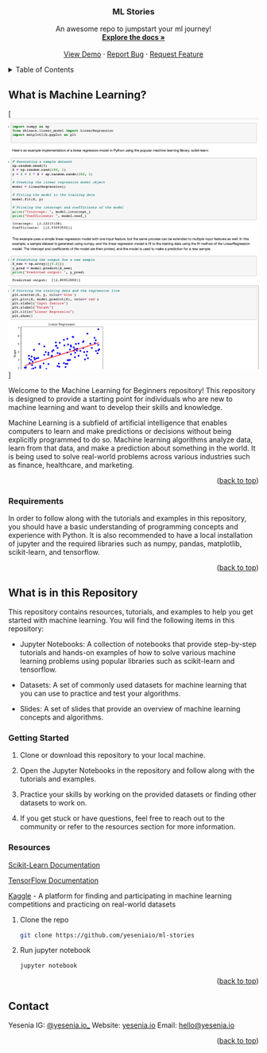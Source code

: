

<!-- PROJECT LOGO -->
<br />
<div align="center">
  <!-- <a href="https://github.com/yeseniaio/ml-stories">
    <img src="images/logo.png" alt="Logo" width="80" height="80">
  </a> -->

  <h3 align="center">ML Stories</h3>

  <p align="center">
    An awesome repo to jumpstart your ml journey!
    <br />
    <a href="https://github.com/yeseniaio/ml-stories"><strong>Explore the docs »</strong></a>
    <br />
    <br />
    <a href="https://github.com/yeseniaio/ml-stories">View Demo</a>
    ·
    <a href="https://github.com/yeseniaio/ml-stories/issues">Report Bug</a>
    ·
    <a href="https://github.com/yeseniaio/ml-stories/issues">Request Feature</a>
  </p>
</div>



<!-- TABLE OF CONTENTS -->
<details>
  <summary>Table of Contents</summary>
  <ol>
    <li>
      <a href="#what-is-machine-learning">What is Machine Learning?</a>
      <ul>
        <li><a href="#requirements">Requirements</a></li>
      </ul>
    </li>
    <li>
      <a href="#what-is-in-this-repository">What is in this Repository</a>
      <ul>
        <li><a href="#getting-started">Getting Started</a></li>
        <li><a href="#resources">Resources</a></li>
      </ul>
    </li>
    <li><a href="#contact">Contact</a></li>
  </ol>
</details>



<!-- ABOUT THE PROJECT -->
## What is Machine Learning?

[![Linear Regression Example][product-screenshot]]


Welcome to the Machine Learning for Beginners repository! This repository is designed to provide a starting point for individuals who are new to machine learning and want to develop their skills and knowledge.

Machine Learning is a subfield of artificial intelligence that enables computers to learn and make predictions or decisions without being explicitly programmed to do so. Machine learning algorithms analyze data, learn from that data, and make a prediction about something in the world. It is being used to solve real-world problems across various industries such as finance, healthcare, and marketing.


<p align="right">(<a href="#readme-top">back to top</a>)</p>



### Requirements

In order to follow along with the tutorials and examples in this repository, you should have a basic understanding of programming concepts and experience with Python. It is also recommended to have a local installation of jupyter and the required libraries such as numpy, pandas, matplotlib, scikit-learn, and tensorflow.


<p align="right">(<a href="#readme-top">back to top</a>)</p>



<!-- GETTING STARTED -->
## What is in this Repository

This repository contains resources, tutorials, and examples to help you get started with machine learning. You will find the following items in this repository:

* Jupyter Notebooks: A collection of notebooks that provide step-by-step tutorials and hands-on examples of how to solve various machine learning problems using popular libraries such as scikit-learn and tensorflow.

* Datasets: A set of commonly used datasets for machine learning that you can use to practice and test your algorithms.

* Slides: A set of slides that provide an overview of machine learning concepts and algorithms.

### Getting Started

1. Clone or download this repository to your local machine.

2. Open the Jupyter Notebooks in the repository and follow along with the tutorials and examples.

3. Practice your skills by working on the provided datasets or finding other datasets to work on.

4. If you get stuck or have questions, feel free to reach out to the community or refer to the resources section for more information.

### Resources


[Scikit-Learn Documentation](https://scikit-learn.org/stable/) 

[TensorFlow Documentation](https://www.tensorflow.org/) 

[Kaggle](https://www.kaggle.com/) - A platform for finding and participating in machine learning competitions and practicing on real-world datasets


1. Clone the repo
   ```sh
   git clone https://github.com/yeseniaio/ml-stories
   ```
2. Run jupyter notebook
   ```sh
   jupyter notebook
   ```

<p align="right">(<a href="#readme-top">back to top</a>)</p>


<!-- CONTACT -->
## Contact

Yesenia 
IG: [@yesenia.io_](https://www.instagram.com/yesenia.io_/) 
Website: [yesenia.io](https://yesenia.io) 
Email: hello@yesenia.io


<p align="right">(<a href="#readme-top">back to top</a>)</p>


<!-- MARKDOWN LINKS & IMAGES -->

[product-screenshot]: assets/img/linear-regression.png
